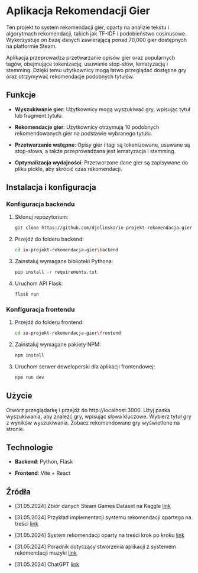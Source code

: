 # Aplikacja Rekomendacji Gier

Ten projekt to system rekomendacji gier, oparty na analizie tekstu i algorytmach rekomendacji, takich jak TF-IDF i podobieństwo cosinusowe. Wykorzystuje on bazę danych zawierającą ponad 70,000 gier dostępnych na platformie Steam.

Aplikacja przeprowadza przetwarzanie opisów gier oraz popularnych tagów, obejmujące tokenizację, usuwanie stop-słów, lematyzację i stemming. Dzięki temu użytkownicy mogą łatwo przeglądać dostępne gry oraz otrzymywać rekomendacje podobnych tytułów.

## Funkcje

- **Wyszukiwanie gier**: Użytkownicy mogą wyszukiwać gry, wpisując tytuł lub fragment tytułu.

- **Rekomendacje gier**: Użytkownicy otrzymują 10 podobnych rekomendowanych gier na podstawie wybranego tytułu.

- **Przetwarzanie wstępne**: Opisy gier i tagi są tokenizowane, usuwane są stop-słowa, a także przeprowadzana jest lematyzacja i stemming.

- **Optymalizacja wydajności**: Przetworzone dane gier są zapisywane do pliku pickle, aby skrócić czas rekomendacji.

## Instalacja i konfiguracja

### Konfiguracja backendu

1. Sklonuj repozytorium:

   ```sh
   git clone https://github.com/djelinska/io-projekt-rekomendacja-gier.git
   ```

2. Przejdź do folderu backend:

   ```sh
   cd io-projekt-rekomendacja-gier\backend
   ```

3. Zainstaluj wymagane biblioteki Pythona:

   ```sh
   pip install -r requirements.txt
   ```

4. Uruchom API Flask:

   ```sh
   flask run
   ```

### Konfiguracja frontendu

1. Przejdź do folderu frontend:

   ```sh
   cd io-projekt-rekomendacja-gier\frontend
   ```

2. Zainstaluj wymagane pakiety NPM:

   ```sh
   npm install
   ```

3. Uruchom serwer deweloperski dla aplikacji frontendowej:

   ```sh
   npm run dev
   ```

## Użycie

Otwórz przeglądarkę i przejdź do http://localhost:3000.
Użyj paska wyszukiwania, aby znaleźć gry, wpisując słowa kluczowe. Wybierz tytuł gry z wyników wyszukiwania.
Zobacz rekomendowane gry wyświetlone na stronie.

## Technologie

- **Backend**: Python, Flask

- **Frontend**: Vite + React

## Źródła

- [31.05.2024] Zbiór danych Steam Games Dataset na Kaggle [link](https://www.kaggle.com/datasets/nikatomashvili/steam-games-dataset)

- [31.05.2024] Przykład implementacji systemu rekomendacji opartego na treści [link](https://github.com/krishnaik06/Recommendation_complete_tutorial/blob/master/Content%20Based%20Recommendation%20Engines%20using%20Python.ipynb)

- [31.05.2024] System rekomendacji oparty na treści krok po kroku [link](https://medium.com/@prateekgaurav/step-by-step-content-based-recommendation-system-823bbfd0541c)

- [31.05.2024] Poradnik dotyczący stworzenia aplikacji z systemem rekomendacji muzyki [link](https://youtu.be/jm9JamrbSv8?si=xG78ZlaffSpXvL5R)

- [31.05.2024] ChatGPT [link](https://chatgpt.com)
